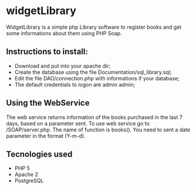 # widgetLibrary

WidgetLibrary is a simple php Library software to register books and get some informations about them using PHP Soap.

## Instructions to install:
* Download and put into your apache dir;
* Create the database using the file Documentation/sql_library.sql;
* Edit the file DAO/connection.php with informations if your database;
* The default credentials to logon are admin admin;

## Using the WebService
The web service returns information of the books purchased in the last 7 days, based on a parameter sent.
To use web service go to /SOAP/server.php. The name of function is books(). You need to sent a date parameter in the format (Y-m-d).

## Tecnologies used
* PHP 5
* Apache 2
* PostgreSQL
